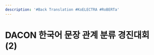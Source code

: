 ```yaml
---
description: '#Back Translation #KoELECTRA #RoBERTa'
---
```


# DACON 한국어 문장 관계 분류 경진대회 (2)

<figure><img src="../../../.gitbook/assets/DACON 한국어 문장 관계 분류 경진대회 (2)_페이지_01.jpg" alt=""><figcaption></figcaption></figure>

<figure><img src="../../../.gitbook/assets/DACON 한국어 문장 관계 분류 경진대회 (2)_페이지_02.jpg" alt=""><figcaption></figcaption></figure>

<figure><img src="../../../.gitbook/assets/DACON 한국어 문장 관계 분류 경진대회 (2)_페이지_03.jpg" alt=""><figcaption></figcaption></figure>

<figure><img src="../../../.gitbook/assets/DACON 한국어 문장 관계 분류 경진대회 (2)_페이지_04.jpg" alt=""><figcaption></figcaption></figure>

<figure><img src="../../../.gitbook/assets/DACON 한국어 문장 관계 분류 경진대회 (2)_페이지_05.jpg" alt=""><figcaption></figcaption></figure>

<figure><img src="../../../.gitbook/assets/DACON 한국어 문장 관계 분류 경진대회 (2)_페이지_06.jpg" alt=""><figcaption></figcaption></figure>

<figure><img src="../../../.gitbook/assets/DACON 한국어 문장 관계 분류 경진대회 (2)_페이지_07.jpg" alt=""><figcaption></figcaption></figure>

<figure><img src="../../../.gitbook/assets/DACON 한국어 문장 관계 분류 경진대회 (2)_페이지_08 (1).jpg" alt=""><figcaption></figcaption></figure>

<figure><img src="../../../.gitbook/assets/DACON 한국어 문장 관계 분류 경진대회 (2)_페이지_09.jpg" alt=""><figcaption></figcaption></figure>

<figure><img src="../../../.gitbook/assets/DACON 한국어 문장 관계 분류 경진대회 (2)_페이지_10.jpg" alt=""><figcaption></figcaption></figure>

<figure><img src="../../../.gitbook/assets/DACON 한국어 문장 관계 분류 경진대회 (2)_페이지_11.jpg" alt=""><figcaption></figcaption></figure>

<figure><img src="../../../.gitbook/assets/DACON 한국어 문장 관계 분류 경진대회 (2)_페이지_12.jpg" alt=""><figcaption></figcaption></figure>

<figure><img src="../../../.gitbook/assets/DACON 한국어 문장 관계 분류 경진대회 (2)_페이지_13.jpg" alt=""><figcaption></figcaption></figure>

<figure><img src="../../../.gitbook/assets/DACON 한국어 문장 관계 분류 경진대회 (2)_페이지_14.jpg" alt=""><figcaption></figcaption></figure>

<figure><img src="../../../.gitbook/assets/DACON 한국어 문장 관계 분류 경진대회 (2)_페이지_15.jpg" alt=""><figcaption></figcaption></figure>

<figure><img src="../../../.gitbook/assets/DACON 한국어 문장 관계 분류 경진대회 (2)_페이지_16.jpg" alt=""><figcaption></figcaption></figure>

<figure><img src="../../../.gitbook/assets/DACON 한국어 문장 관계 분류 경진대회 (2)_페이지_17.jpg" alt=""><figcaption></figcaption></figure>

<figure><img src="../../../.gitbook/assets/DACON 한국어 문장 관계 분류 경진대회 (2)_페이지_18.jpg" alt=""><figcaption></figcaption></figure>

<figure><img src="../../../.gitbook/assets/DACON 한국어 문장 관계 분류 경진대회 (2)_페이지_19.jpg" alt=""><figcaption></figcaption></figure>

<figure><img src="../../../.gitbook/assets/DACON 한국어 문장 관계 분류 경진대회 (2)_페이지_20.jpg" alt=""><figcaption></figcaption></figure>

<figure><img src="../../../.gitbook/assets/DACON 한국어 문장 관계 분류 경진대회 (2)_페이지_21.jpg" alt=""><figcaption></figcaption></figure>

<figure><img src="../../../.gitbook/assets/DACON 한국어 문장 관계 분류 경진대회 (2)_페이지_22.jpg" alt=""><figcaption></figcaption></figure>
